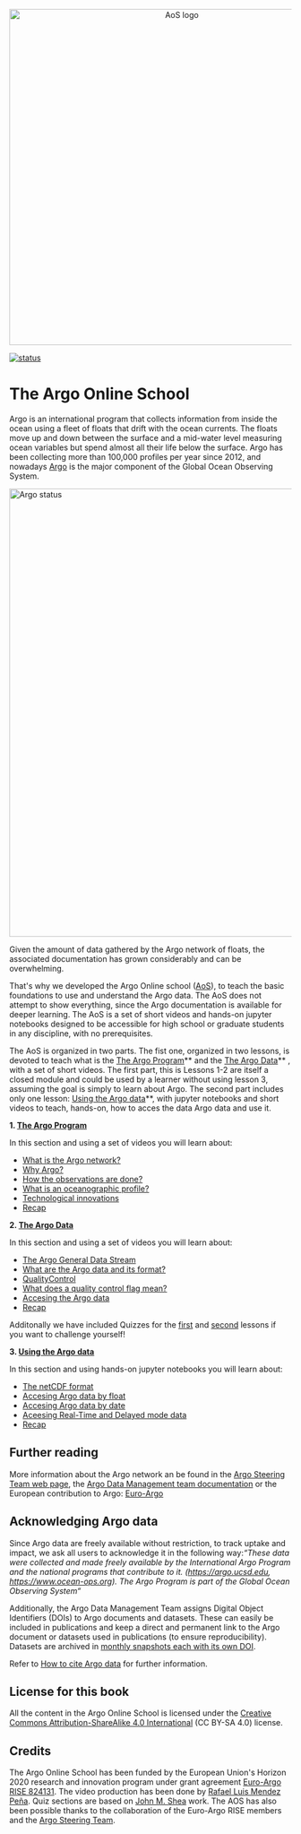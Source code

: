 <p align="center">
    <img src="https://raw.githubusercontent.com/euroargodev/argoonlineschool/master/images/logoAoS_banner.png" alt="AoS logo" width="600"/>
</p>

[![status](https://jose.theoj.org/papers/b66eaed8751b3adb6f2f4ad146380818/status.svg)](https://jose.theoj.org/papers/b66eaed8751b3adb6f2f4ad146380818)

# The Argo Online School

Argo is an international program that collects information from inside the ocean using a fleet of floats that drift with the ocean currents. The floats move up and down between the surface and a mid-water level measuring ocean variables but spend almost all their life below the surface. Argo has been collecting more than 100,000 profiles per year since 2012, and nowadays [Argo](https://argo.ucsd.edu/) is the major component of the Global Ocean Observing System.

<img src="http://sio-argo.ucsd.edu/statusbig.gif" alt="Argo status" width="800"/>

Given the amount of data gathered by the Argo network of floats, the associated documentation has grown considerably and can be overwhelming. 

That's why we developed the Argo Online school ([AoS](https://euroargodev.github.io/argoonlineschool/)), to teach the basic foundations to use and understand the Argo data. The AoS does not attempt to show everything, since the Argo documentation is available for deeper learning. The AoS is a set of short videos and hands-on jupyter notebooks designed to be accessible for high school or graduate students in any discipline, with no prerequisites.

The AoS is organized in two parts. The fist one, organized in two lessons, is devoted to teach what is the [The Argo Program](https://euroargodev.github.io/argoonlineschool/Lessons/L01_TheArgoProgram/Chapter10_TheArgoProgram_intro.html)** and the [The Argo Data](https://euroargodev.github.io/argoonlineschool/Lessons/L02_TheArgoData/Chapter10_TheArgoData_intro.html)** , with a set of short videos. The first part, this is Lessons 1-2 are itself a closed module and could be used by a learner without using lesson 3, assuming the goal is simply to learn about Argo. The second part includes only one lesson: [Using the Argo data](https://euroargodev.github.io/argoonlineschool/Lessons/L03_UsingArgoData/Chapter10_UsingArgoData_intro.html)**, with jupyter notebooks and short videos to teach, hands-on, how to acces the data Argo data and use it.
 

**1. [The Argo Program](https://euroargodev.github.io/argoonlineschool/Lessons/L01_TheArgoProgram/Chapter10_TheArgoProgram_intro.html)**

In this section and using a set of videos you will learn about:
* [What is the Argo network?](https://euroargodev.github.io/argoonlineschool/Lessons/L01_TheArgoProgram/Chapter11_WhatArgoNetwork.html)
* [Why Argo?](https://euroargodev.github.io/argoonlineschool/Lessons/L01_TheArgoProgram/Chapter12_NeedArgo.html)
* [How the observations are done?](https://euroargodev.github.io/argoonlineschool/Lessons/L01_TheArgoProgram/Chapter13_ObservationsDone.html)
* [What is an oceanographic profile?](https://euroargodev.github.io/argoonlineschool/Lessons/L01_TheArgoProgram/Chapter14_OceanographicProfile.html)
* [Technological innovations](https://euroargodev.github.io/argoonlineschool/Lessons/L01_TheArgoProgram/Chapter15_TechInnovations.html)
* [Recap](https://euroargodev.github.io/argoonlineschool/Lessons/L01_TheArgoProgram/Chapter16_RecapLesson1.html)
 
**2. [The Argo Data](https://euroargodev.github.io/argoonlineschool/Lessons/L02_TheArgoData/Chapter10_TheArgoData_intro.html)**

In this section and using a set of videos you will learn about:
* [The Argo General Data Stream](https://euroargodev.github.io/argoonlineschool/Lessons/L02_TheArgoData/Chapter12_ArgoDataStream.html)
* [What are the Argo data and its format?](https://euroargodev.github.io/argoonlineschool/Lessons/L02_TheArgoData/Chapter13_WhatArgoDataFormat.html)
* [QualityControl](https://euroargodev.github.io/argoonlineschool/Lessons/L02_TheArgoData/Chapter14_QualityControl.html)
* [What does a quality control flag mean?](https://euroargodev.github.io/argoonlineschool/Lessons/L02_TheArgoData/Chapter15_QualityFlagMean.html)
* [Accesing the Argo data](https://euroargodev.github.io/argoonlineschool/Lessons/L02_TheArgoData/Chapter16_GetAccesOrganized.html) 
* [Recap](https://euroargodev.github.io/argoonlineschool/Lessons/L02_TheArgoData/Chapter17_RecapLesson2.html)

Additonally we have included Quizzes for the [first](https://euroargodev.github.io/argoonlineschool/Lessons/Quizzes/Quiz10.html) and [second](https://euroargodev.github.io/argoonlineschool/Lessons/Quizzes/Quiz20.html) lessons if you want to challenge yourself! 

**3. [Using the Argo data](https://euroargodev.github.io/argoonlineschool/Lessons/L03_UsingArgoData/Chapter10_UsingArgoData_intro.html)**

In this section and using hands-on jupyter notebooks you will learn about:
* [The netCDF format](https://euroargodev.github.io/argoonlineschool/Lessons/L03_UsingArgoData/Chapter11_TheNetCDFFormat.html)
* [Accesing Argo data by float](https://euroargodev.github.io/argoonlineschool/Lessons/L03_UsingArgoData/Chapter20_ArgoDatabyFloat_Intro.html)
* [Accesing Argo data by date](https://euroargodev.github.io/argoonlineschool/Lessons/L03_UsingArgoData/Chapter30_ArgoDatabyDate_Intro.html)
* [Aceesing Real-Time and Delayed mode data](https://euroargodev.github.io/argoonlineschool/Lessons/L03_UsingArgoData/Chapter40_RTandDM.html)
* [Recap](https://euroargodev.github.io/argoonlineschool/Lessons/L03_UsingArgoData/Chapter43_RecapLesson3.html)

## Further reading

More information about the Argo network an be found in the [Argo Steering Team web page](http://www.argo.ucsd.edu/), the [Argo Data Management team documentation](http://www.argodatamgt.org/Documentation) or the European contribution to Argo: [Euro-Argo](https://www.euro-argo.eu/)

## Acknowledging Argo data

Since Argo data are freely available without restriction, to track uptake and impact, we ask all users to acknowledge it in the following way:*“These data were collected and made freely available by the International Argo Program and the national programs that contribute to it.  (https://argo.ucsd.edu,  https://www.ocean-ops.org).  The Argo Program is part of the Global Ocean Observing System“*

Additionally, the Argo Data Management Team assigns Digital Object Identifiers (DOIs) to Argo documents and datasets. These can easily be included in publications and keep a direct and permanent link to the Argo document or datasets used in publications (to ensure reproducibility). Datasets are archived in [monthly snapshots each with its own DOI](https://www.seanoe.org/data/00311/42182/).

Refer to [How to cite Argo data](https://argo.ucsd.edu/data/acknowledging-argo/) for further information.

## License for this book

All the content in the Argo Online School is licensed under the [Creative Commons Attribution-ShareAlike 4.0 International](https://creativecommons.org/licenses/by-sa/4.0/) (CC BY-SA 4.0) license.

## Credits

The Argo Online School has been funded by the European Union's Horizon 2020 research and innovation program under grant agreement [Euro-Argo RISE 824131](https://www.euro-argo.eu/EU-Projects/Euro-Argo-RISE-2019-2022). The video production has been done by [Rafael Luis Mendez Peña](http://rafaelmendezp.com/). Quiz sections are based on [John M. Shea](https://github.com/jmshea) work. The AOS has also been possible thanks to the collaboration of the Euro-Argo RISE members and the [Argo Steering Team](https://argo.ucsd.edu/organization/argo-steering-team/).
